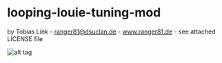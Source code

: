 # looping-louie-tuning-mod
by Tobias Link - ranger81@dsuclan.de - www.ranger81.de - see attached LICENSE file

![alt tag](https://raw.githubusercontent.com/ranger81/OpenHPI-Embedded-Smart-Home-PCB/looping-louie-tuning-mod/Foto%20Hauptplatine.jpg)
